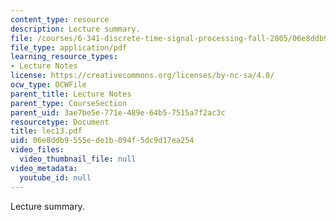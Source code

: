 ```yaml
---
content_type: resource
description: Lecture summary.
file: /courses/6-341-discrete-time-signal-processing-fall-2005/06e8ddb9555ede1b094f5dc9d17ea254_lec13.pdf
file_type: application/pdf
learning_resource_types:
- Lecture Notes
license: https://creativecommons.org/licenses/by-nc-sa/4.0/
ocw_type: OCWFile
parent_title: Lecture Notes
parent_type: CourseSection
parent_uid: 3ae7be5e-771e-489e-64b5-7515a7f2ac3c
resourcetype: Document
title: lec13.pdf
uid: 06e8ddb9-555e-de1b-094f-5dc9d17ea254
video_files:
  video_thumbnail_file: null
video_metadata:
  youtube_id: null
---
```

Lecture summary.